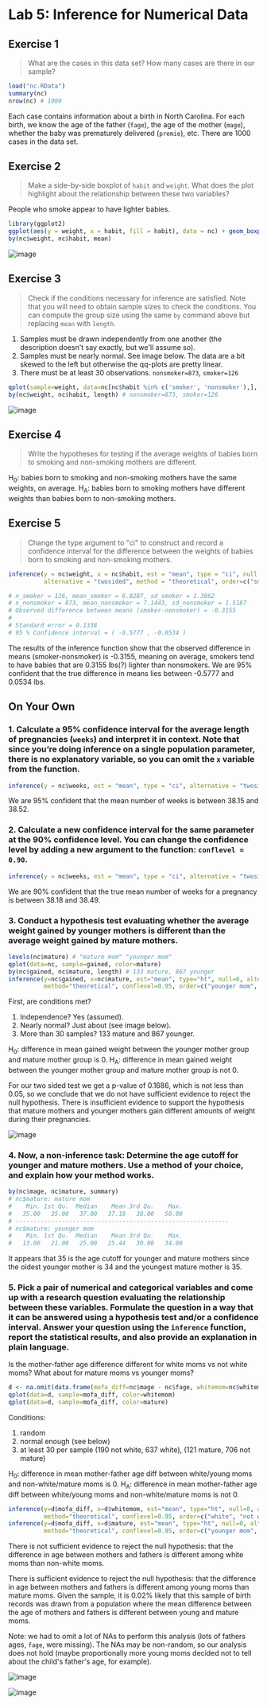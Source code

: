 # Lab 5: Inference for Numerical Data

## Exercise 1
> What are the cases in this data set? How many cases are there in our sample?

```R
load("nc.RData")
summary(nc)
nrow(nc) # 1000
```

Each case contains information about a birth in North Carolina. For each birth, we know the age of the father (`fage`), the age of the mother (`mage`), whether the baby was prematurely delivered (`premie`), etc. There are 1000 cases in the data set.

## Exercise 2
> Make a side-by-side boxplot of `habit` and `weight`. What does the plot highlight about the relationship between these two variables?

People who smoke appear to have lighter babies.

```R
library(ggplot2)
ggplot(aes(y = weight, x = habit, fill = habit), data = nc) + geom_boxplot()
by(nc$weight, nc$habit, mean)
```

![image](https://cloud.githubusercontent.com/assets/4649127/18573717/fe3c6752-7b7a-11e6-849a-af595406a812.png)

## Exercise 3
> Check if the conditions necessary for inference are satisfied. Note that you will need to obtain sample sizes to check the conditions. You can compute the group size using the same `by` command above but replacing `mean` with `length`.

1. Samples must be drawn independently from one another (the description doesn't say exactly, but we'll assume so).
2. Samples must be nearly normal. See image below. The data are a bit skewed to the left but otherwise the qq-plots are pretty linear.
3. There must be at least 30 observations. `nonsmoker=873`, `smoker=126`

```R
qplot(sample=weight, data=nc[nc$habit %in% c('smoker', 'nonsmoker'),], color=habit)
by(nc$weight, nc$habit, length) # nonsmoker=873, smoker=126
```

![image](https://cloud.githubusercontent.com/assets/4649127/18573963/3ed8fecc-7b7d-11e6-8b4a-450270402c3a.png)

## Exercise 4
> Write the hypotheses for testing if the average weights of babies born to smoking and non-smoking mothers are different.

H<sub>0</sub>: babies born to smoking and non-smoking mothers have the same weights, on average.
H<sub>A</sub>: babies born to smoking mothers have different weights than babies born to non-smoking mothers.

## Exercise 5
> Change the type argument to "ci" to construct and record a confidence interval for the difference between the weights of babies born to smoking and non-smoking mothers.

```R
inference(y = nc$weight, x = nc$habit, est = "mean", type = "ci", null = 0, 
          alternative = "twosided", method = "theoretical", order=c("smoker", "nonsmoker"))

# n_smoker = 126, mean_smoker = 6.8287, sd_smoker = 1.3862
# n_nonsmoker = 873, mean_nonsmoker = 7.1443, sd_nonsmoker = 1.5187
# Observed difference between means (smoker-nonsmoker) = -0.3155
#
# Standard error = 0.1338
# 95 % Confidence interval = ( -0.5777 , -0.0534 )
```

The results of the inference function show that the observed difference in means (smoker-nonsmoker) is -0.3155, meaning on average, smokers tend to have babies that are 0.3155 lbs(?) lighter than nonsmokers. We are 95% confident that the true difference in means lies between -0.5777 and 0.0534 lbs.


## On Your Own

### 1. Calculate a 95% confidence interval for the average length of pregnancies (`weeks`) and interpret it in context. Note that since you’re doing inference on a single population parameter, there is no explanatory variable, so you can omit the `x` variable from the function.

```R
inference(y = nc$weeks, est = "mean", type = "ci", alternative = "twosided", method = "theoretical")
```

We are 95% confident that the mean number of weeks is between 38.15 and 38.52.

### 2. Calculate a new confidence interval for the same parameter at the 90% confidence level. You can change the confidence level by adding a new argument to the function: `conflevel = 0.90`.

```R
inference(y = nc$weeks, est = "mean", type = "ci", alternative = "twosided", method = "theoretical", conflevel=0.90)
```

We are 90% confident that the true mean number of weeks for a pregnancy is between 38.18 and 38.49.

### 3. Conduct a hypothesis test evaluating whether the average weight gained by younger mothers is different than the average weight gained by mature mothers.
```R
levels(nc$mature) # "mature mom" "younger mom"
qplot(data=nc, sample=gained, color=mature)
by(nc$gained, nc$mature, length) # 133 mature, 867 younger
inference(y=nc$gained, x=nc$mature, est="mean", type="ht", null=0, alternative="twosided",
          method="theoretical", conflevel=0.95, order=c("younger mom", "mature mom"))
```
First, are conditions met?

1. Independence? Yes (assumed).
2. Nearly normal? Just about (see image below).
3. More than 30 samples? 133 mature and 867 younger.

H<sub>0</sub>: difference in mean gained weight between the younger mother group and mature mother group is 0.
H<sub>A</sub>: difference in mean gained weight between the younger mother group and mature mother group is not 0.

For our two sided test we get a p-value of 0.1686, which is not less than 0.05, so we conclude that we do not have sufficient evidence to reject the null hypothesis. There is insufficient evidence to support the hypothesis that mature mothers and younger mothers gain different amounts of weight during their pregnancies.

![image](https://cloud.githubusercontent.com/assets/4649127/18574233/f8c8353a-7b7f-11e6-98d7-e7128d621a14.png)

### 4. Now, a non-inference task: Determine the age cutoff for younger and mature mothers. Use a method of your choice, and explain how your method works.

```R
by(nc$mage, nc$mature, summary)
# nc$mature: mature mom
#    Min. 1st Qu.  Median    Mean 3rd Qu.    Max.
#   35.00   35.00   37.00   37.18   38.00   50.00
# ------------------------------------------------------------
# nc$mature: younger mom
#    Min. 1st Qu.  Median    Mean 3rd Qu.    Max.
#   13.00   21.00   25.00   25.44   30.00   34.00
```

It appears that 35 is the age cutoff for younger and mature mothers since the oldest younger mother is 34 and the youngest mature mother is 35.

### 5. Pick a pair of numerical and categorical variables and come up with a research question evaluating the relationship between these variables. Formulate the question in a way that it can be answered using a hypothesis test and/or a confidence interval. Answer your question using the `inference` function, report the statistical results, and also provide an explanation in plain language.

Is the mother-father age difference different for white moms vs not white moms? What about for mature moms vs younger moms?
```R
d <- na.omit(data.frame(mofa_diff=nc$mage - nc$fage, whitemom=nc$whitemom, mature=nc$mature))
qplot(data=d, sample=mofa_diff, color=whitemom)
qplot(data=d, sample=mofa_diff, color=mature)
```

Conditions:
1. random
2. normal enough (see below)
3. at least 30 per sample (190 not white, 637 white), (121 mature, 706 not mature)

H<sub>0</sub>: difference in mean mother-father age diff between white/young moms and non-white/mature moms is 0.
H<sub>A</sub>: difference in mean mother-father age diff between white/young moms and non-white/mature moms is not 0.

```R
inference(y=d$mofa_diff, x=d$whitemom, est="mean", type="ht", null=0, alternative="twosided",
          method="theoretical", conflevel=0.95, order=c("white", "not white")) # diff = -0.0618, p = 0.869
inference(y=d$mofa_diff, x=d$mature, est="mean", type="ht", null=0, alternative="twosided",
          method="theoretical", conflevel=0.95, order=c("younger mom", "mature mom")) # diff = -1.6352,  p = 0.0002
```
There is not sufficient evidence to reject the null hypothesis: that the difference in age between mothers and fathers is different among white moms than non-white moms.

There is sufficient evidence to reject the null hypothesis: that the difference in age between mothers and fathers is different among young moms than mature moms. Given the sample, it is 0.02% likely that this sample of birth records was drawn from a population where the mean difference between the age of mothers and fathers is different between young and mature moms.

Note: we had to omit a lot of NAs to perform this analysis (lots of fathers ages, `fage`, were missing). The NAs may be non-random, so our analysis does not hold (maybe proportionally more young moms decided not to tell about the child's father's age, for example).

![image](https://cloud.githubusercontent.com/assets/4649127/18574522/b87f0258-7b82-11e6-9189-c8be086b5dba.png)

![image](https://cloud.githubusercontent.com/assets/4649127/18574579/3cf58e12-7b83-11e6-8bf6-fadf77bc7485.png)
